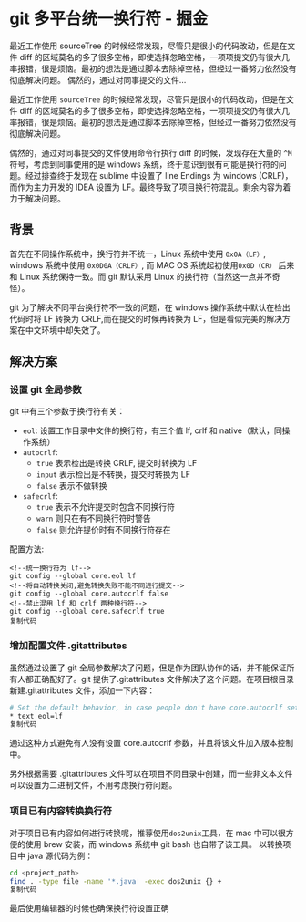 # git 多平台统一换行符 - 掘金

最近工作使用 sourceTree 的时候经常发现，尽管只是很小的代码改动，但是在文件 diff 的区域莫名的多了很多空格，即使选择忽略空格，一项项提交仍有很大几率报错，很是烦恼。最初的想法是通过脚本去除掉空格，但经过一番努力依然没有彻底解决问题。 偶然的，通过对同事提交的文件…

最近工作使用 `sourceTree` 的时候经常发现，尽管只是很小的代码改动，但是在文件 diff 的区域莫名的多了很多空格，即使选择忽略空格，一项项提交仍有很大几率报错，很是烦恼。最初的想法是通过脚本去除掉空格，但经过一番努力依然没有彻底解决问题。

偶然的，通过对同事提交的文件使用命令行执行 diff 的时候，发现存在大量的 `^M` 符号，考虑到同事使用的是 windows 系统，终于意识到很有可能是换行符的问题。经过排查终于发现在 sublime 中设置了 line Endings 为 windows (CRLF)，而作为主力开发的 IDEA 设置为 LF。最终导致了项目换行符混乱。剩余内容为着力于解决问题。

## 背景

首先在不同操作系统中，换行符并不统一，Linux 系统中使用 `0x0A（LF）`, windows 系统中使用 `0x0D0A（CRLF）`, 而 MAC OS 系统起初使用`0x0D（CR）` 后来和 Linux 系统保持一致。而 git 默认采用 Linux 的换行符（当然这一点并不奇怪）。

git 为了解决不同平台换行符不一致的问题，在 windows 操作系统中默认在检出代码时将 LF 转换为 CRLF,而在提交的时候再转换为 LF，但是看似完美的解决方案在中文环境中却失效了。

## 解决方案

### 设置 git 全局参数

git 中有三个参数于换行符有关：

- `eol`: 设置工作目录中文件的换行符，有三个值 lf, crlf 和 native（默认，同操作系统）
- `autocrlf`:
  - `true` 表示检出是转换 CRLF, 提交时转换为 LF
  - `input` 表示检出是不转换，提交时转换为 LF
  - `false` 表示不做转换
- `safecrlf`:
  - `true` 表示不允许提交时包含不同换行符
  - `warn` 则只在有不同换行符时警告
  - `false` 则允许提价时有不同换行符存在

配置方法:

```gitconfig
<!--统一换行符为 lf-->
git config --global core.eol lf
<!--将自动转换关闭,避免转换失败不能不同进行提交-->
git config --global core.autocrlf false
<!--禁止混用 lf 和 crlf 两种换行符-->
git config --global core.safecrlf true
复制代码
```

### 增加配置文件 .gitattributes

虽然通过设置了 git 全局参数解决了问题，但是作为团队协作的话，并不能保证所有人都正确配好了。git 提供了.gitattributes 文件解决了这个问题。在项目根目录新建.gitattributes 文件，添加一下内容：

```sh
# Set the default behavior, in case people don't have core.autocrlf set.
* text eol=lf
复制代码
```

通过这种方式避免有人没有设置 core.autocrlf 参数，并且将该文件加入版本控制中。

另外根据需要 .gitattributes 文件可以在项目不同目录中创建，而一些非文本文件可以设置为二进制文件，不用考虑换行符问题。

### 项目已有内容转换换行符

对于项目已有内容如何进行转换呢，推荐使用`dos2unix`工具，在 mac 中可以很方便的使用 brew 安装，而 windows 系统中 git bash 也自带了该工具。 以转换项目中 java 源代码为例：

```sh
cd <project_path>
find . -type file -name '*.java' -exec dos2unix {} +
复制代码
```

最后使用编辑器的时候也确保换行符设置正确
